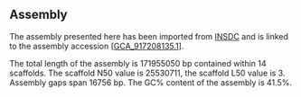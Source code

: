 **Assembly**
--------

The assembly presented here has been imported from [INSDC](http://www.insdc.org) and is linked to the assembly accession [[GCA\_917208135.1](http://www.ebi.ac.uk/ena/data/view/GCA_917208135.1)].

The total length of the assembly is 171955050 bp contained within 14 scaffolds.
The scaffold N50 value is 25530711, the scaffold L50 value is 3.
Assembly gaps span 16756 bp. The GC% content of the assembly is 41.5%.
